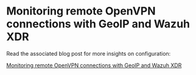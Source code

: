 # Monitoring remote OpenVPN connections with GeoIP and Wazuh XDR

Read the associated blog post for more insights on configuration:

[Monitoring remote OpenVPN connections with GeoIP and Wazuh XDR](https://wazuh.com/blog/monitoring-remote-openvpn-connections-with-geoip-and-wazuh-xdr/)
